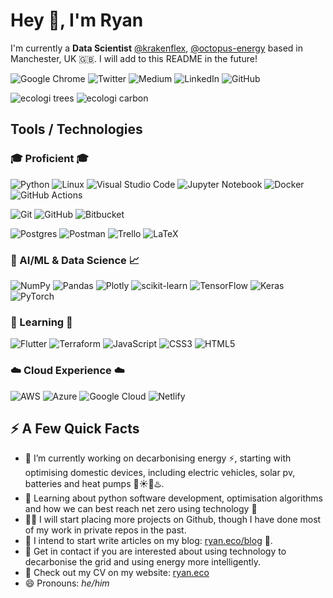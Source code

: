 # Hey 👋, I'm Ryan
I'm currently a **Data Scientist** [@krakenflex](https://www.github.com/upside-energy), [@octopus-energy](https://www.github.com/octoenergy) based in Manchester, UK 🇬🇧. I will add to this README in the future!

![Google Chrome](https://img.shields.io/badge/ryan.eco-4285F4?style=for-the-badge&logo=GoogleChrome&logoColor=white&color=green&link=https://ryan.eco)
![Twitter](https://img.shields.io/badge/@ryancjenkinson-%231DA1F2.svg?style=for-the-badge&logo=Twitter&logoColor=white&link=https://www.twitter.com/ryancjenkinson/)
![Medium](https://img.shields.io/badge/@ryancjenkinson-12100E?style=for-the-badge&logo=medium&logoColor=white&link=https://www.medium.com/@ryancjenkinson/)
![LinkedIn](https://img.shields.io/badge/@ryanjenkinson-%230077B5.svg?style=for-the-badge&logo=linkedin&logoColor=white&link=https://www.linkedin.com/in/ryanjenkinson/)
![GitHub](https://img.shields.io/badge/@ryanjenkinson-%23121011.svg?style=for-the-badge&logo=github&logoColor=white&link=https://www.github.com/ryanjenkinson/)

![ecologi trees](https://img.shields.io/ecologi/trees/ryanjenkinson?style=for-the-badge)
![ecologi carbon](https://img.shields.io/ecologi/carbon/ryanjenkinson?style=for-the-badge)

## Tools / Technologies
<!---
Credit for images below: https://github.com/Ileriayo/markdown-badges
--->
### 🎓 Proficient 🎓
![Python](https://img.shields.io/badge/python-3670A0?style=for-the-badge&logo=python&logoColor=ffdd54)
![Linux](https://img.shields.io/badge/Linux-FCC624?style=for-the-badge&logo=linux&logoColor=black)
![Visual Studio Code](https://img.shields.io/badge/Visual%20Studio%20Code-0078d7.svg?style=for-the-badge&logo=visual-studio-code&logoColor=white)
![Jupyter Notebook](https://img.shields.io/badge/jupyter-%23FA0F00.svg?style=for-the-badge&logo=jupyter&logoColor=white)
![Docker](https://img.shields.io/badge/docker-%230db7ed.svg?style=for-the-badge&logo=docker&logoColor=white)
![GitHub Actions](https://img.shields.io/badge/githubactions-%232671E5.svg?style=for-the-badge&logo=githubactions&logoColor=white)

![Git](https://img.shields.io/badge/git-%23F05033.svg?style=for-the-badge&logo=git&logoColor=white)
![GitHub](https://img.shields.io/badge/github-%23121011.svg?style=for-the-badge&logo=github&logoColor=white)
![Bitbucket](https://img.shields.io/badge/bitbucket-%230047B3.svg?style=for-the-badge&logo=bitbucket&logoColor=white)

![Postgres](https://img.shields.io/badge/postgres-%23316192.svg?style=for-the-badge&logo=postgresql&logoColor=white)
![Postman](https://img.shields.io/badge/Postman-FF6C37?style=for-the-badge&logo=postman&logoColor=white)
![Trello](https://img.shields.io/badge/Trello-%23026AA7.svg?style=for-the-badge&logo=Trello&logoColor=white)
![LaTeX](https://img.shields.io/badge/latex-%23008080.svg?style=for-the-badge&logo=latex&logoColor=white)

### 🧠 AI/ML & Data Science 📈
![NumPy](https://img.shields.io/badge/numpy-%23013243.svg?style=for-the-badge&logo=numpy&logoColor=white)
![Pandas](https://img.shields.io/badge/pandas-%23150458.svg?style=for-the-badge&logo=pandas&logoColor=white)
![Plotly](https://img.shields.io/badge/Plotly-%233F4F75.svg?style=for-the-badge&logo=plotly&logoColor=white)
![scikit-learn](https://img.shields.io/badge/scikit--learn-%23F7931E.svg?style=for-the-badge&logo=scikit-learn&logoColor=white)
![TensorFlow](https://img.shields.io/badge/TensorFlow-%23FF6F00.svg?style=for-the-badge&logo=TensorFlow&logoColor=white)
![Keras](https://img.shields.io/badge/Keras-%23D00000.svg?style=for-the-badge&logo=Keras&logoColor=white)
![PyTorch](https://img.shields.io/badge/PyTorch-%23EE4C2C.svg?style=for-the-badge&logo=PyTorch&logoColor=white)

### 🔬 Learning 🔬
![Flutter](https://img.shields.io/badge/Flutter-%2302569B.svg?style=for-the-badge&logo=Flutter&logoColor=white)
![Terraform](https://img.shields.io/badge/terraform-%235835CC.svg?style=for-the-badge&logo=terraform&logoColor=white)
![JavaScript](https://img.shields.io/badge/javascript-%23323330.svg?style=for-the-badge&logo=javascript&logoColor=%23F7DF1E)
![CSS3](https://img.shields.io/badge/css3-%231572B6.svg?style=for-the-badge&logo=css3&logoColor=white)
![HTML5](https://img.shields.io/badge/html5-%23E34F26.svg?style=for-the-badge&logo=html5&logoColor=white)

### ☁️ Cloud Experience ☁️
![AWS](https://img.shields.io/badge/AWS-%23FF9900.svg?style=for-the-badge&logo=amazon-aws&logoColor=white)
![Azure](https://img.shields.io/badge/azure-%230072C6.svg?style=for-the-badge&logo=azure-devops&logoColor=white)
![Google Cloud](https://img.shields.io/badge/GoogleCloud-%234285F4.svg?style=for-the-badge&logo=google-cloud&logoColor=white)
![Netlify](https://img.shields.io/badge/netlify-%23000000.svg?style=for-the-badge&logo=netlify&logoColor=#00C7B7)


## ⚡️ A Few Quick Facts
- 🔭 I’m currently working on decarbonising energy ⚡️, starting with optimising domestic devices, including electric vehicles, solar pv, batteries and heat pumps 🚗☀️🔋♨️.
- 🧐 Learning about python software development, optimisation algorithms and how we can best reach net zero using technology 🌱
- 👨‍💻 I will start placing more projects on Github, though I have done most of my work in private repos in the past.
- 📝 I intend to start write articles on my blog: [ryan.eco/blog](https://ryan.eco/blog) 🚧.
- 💬 Get in contact if you are interested about using technology to decarbonise the grid and using energy more intelligently. 
- 📙 Check out my CV on my website: [ryan.eco](https://ryan.eco)
- 😄 Pronouns: *he/him*
